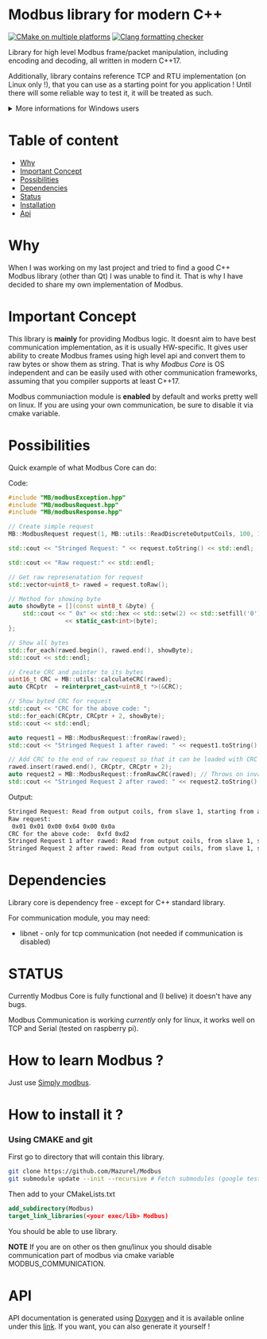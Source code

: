 <h1>Modbus library for modern C++</h1>

[![CMake on multiple platforms](https://github.com/Mazurel/Modbus/actions/workflows/cmake-multi-platform.yml/badge.svg?branch=master)](https://github.com/Mazurel/Modbus/actions/workflows/cmake-multi-platform.yml)
[![Clang formatting checker](https://github.com/Mazurel/Modbus/actions/workflows/clang-format.yml/badge.svg?branch=master)](https://github.com/Mazurel/Modbus/actions/workflows/clang-format.yml)


Library for high level Modbus frame/packet manipulation, including encoding and decoding, all written in modern C++17.

Additionally, library contains reference TCP and RTU implementation (on Linux only !),
that you can use as a starting point for you application !
Until there will some reliable way to test it, it will be treated as such.

<details>

<summary>More informations for Windows users</summary>

If you are interested in Windows RTU implementation, you can look at to pull request: https://github.com/Mazurel/Modbus/pull/5 .
I am currently unable to merge it, as I do not have required hardware for testing.

</details>


# Table of content
- [Why](#why)
- [Important Concept](#important-concept)
- [Possibilities](#possibilities)
- [Dependencies](#dependencies)
- [Status](#status)
- [Installation](#how-to-install-it-)
- [Api](#api)

# Why

When I was working on my last project and tried to find a good C++ Modbus library (other than Qt) I was unable to find it.
That is why I have decided to share my own implementation of Modbus.

# Important Concept

This library is **mainly** for providing Modbus logic.
It doesnt aim to have best communication implementation, as it is usually HW-specific.
It gives user ability to create Modbus frames using high level api and convert them to raw bytes or show them as string.
That is why *Modbus Core* is OS independent and can be easily used with other communication frameworks,
assuming that you compiler supports at least C++17.

Modbus communiaction module is **enabled** by default and works pretty well on linux.
If you are using your own communication, be sure to disable it via cmake variable.

# Possibilities

Quick example of what Modbus Core can do:

Code:

```c++
#include "MB/modbusException.hpp"
#include "MB/modbusRequest.hpp"
#include "MB/modbusResponse.hpp"

// Create simple request
MB::ModbusRequest request(1, MB::utils::ReadDiscreteOutputCoils, 100, 10);

std::cout << "Stringed Request: " << request.toString() << std::endl;

std::cout << "Raw request:" << std::endl;

// Get raw represenatation for request
std::vector<uint8_t> rawed = request.toRaw();

// Method for showing byte
auto showByte = [](const uint8_t &byte) {
    std::cout << " 0x" << std::hex << std::setw(2) << std::setfill('0')
                << static_cast<int>(byte);
};

// Show all bytes
std::for_each(rawed.begin(), rawed.end(), showByte);
std::cout << std::endl;

// Create CRC and pointer to its bytes
uint16_t CRC = MB::utils::calculateCRC(rawed);
auto CRCptr  = reinterpret_cast<uint8_t *>(&CRC);

// Show byted CRC for request
std::cout << "CRC for the above code: ";
std::for_each(CRCptr, CRCptr + 2, showByte);
std::cout << std::endl;

auto request1 = MB::ModbusRequest::fromRaw(rawed);
std::cout << "Stringed Request 1 after rawed: " << request1.toString() << std::endl;

// Add CRC to the end of raw request so that it can be loaded with CRC check
rawed.insert(rawed.end(), CRCptr, CRCptr + 2);
auto request2 = MB::ModbusRequest::fromRawCRC(rawed); // Throws on invalid CRC
std::cout << "Stringed Request 2 after rawed: " << request2.toString() << std::endl;
```

Output:
```bash
Stringed Request: Read from output coils, from slave 1, starting from address 100, on 10 registers
Raw request:
 0x01 0x01 0x00 0x64 0x00 0x0a
CRC for the above code:  0xfd 0xd2
Stringed Request 1 after rawed: Read from output coils, from slave 1, starting from address 100, on 10 registers
Stringed Request 2 after rawed: Read from output coils, from slave 1, starting from address 100, on 10 registers
```

# Dependencies

Library core is dependency free - except for C++ standard library.

For communication module, you may need:

- libnet - only for tcp communication (not needed if communication is disabled)

# STATUS

Currently Modbus Core is fully functional and (I belive) it doesn't have any bugs.

Modbus Communication is working *currently* only for linux, it works well on TCP and Serial (tested on raspberry pi).

# How to learn Modbus ?

Just use [Simply modbus](http://www.simplymodbus.ca/FAQ.htm).

# How to install it ?

### Using CMAKE and git

First go to directory that will contain this library.

```bash
git clone https://github.com/Mazurel/Modbus
git submodule update --init --recursive # Fetch submodules (google tests)
```

Then add to your CMakeLists.txt
```cmake
add_subdirectory(Modbus)
target_link_libraries(<your exec/lib> Modbus)
```
You should be able to use library.

**NOTE**
If you are on other os then gnu/linux you should disable communication part of modbus via cmake variable MODBUS_COMMUNICATION.

# API

API documentation is generated using [Doxygen](https://www.doxygen.nl) and it is available online under this [link](https://mazurel.github.io/docs/modbus/index.html).
If you want, you can also generate it yourself !
